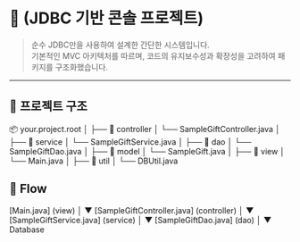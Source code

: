# 🎁 (JDBC 기반 콘솔 프로젝트)

> 순수 JDBC만을 사용하여 설계한 간단한 시스템입니다.  
> 기본적인 MVC 아키텍처를 따르며, 코드의 유지보수성과 확장성을 고려하여 패키지를 구조화했습니다.

---

## 🧱 프로젝트 구조
📦 your.project.root
│
├── 📁 controller
│   └── SampleGiftController.java
│
├── 📁 service
│   └── SampleGiftService.java
│
├── 📁 dao
│   └── SampleGiftDao.java
│
├── 📁 model
│   └── SampleGift.java
│
├── 📁 view
│   └── Main.java
│
├── 📁 util
│   └── DBUtil.java 


## 🧱 Flow
[Main.java] (view)
│
▼
[SampleGiftController.java] (controller)
│
▼
[SampleGiftService.java] (service)
│
▼
[SampleGiftDao.java] (dao)
│
▼
Database
